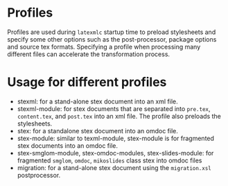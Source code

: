# Profiles
Profiles are used during `latexmlc` startup time to preload stylesheets and specify some other options such as the post-processor, package options and source tex formats. Specifying a profile when processing many different files can accelerate the transformation process.

# Usage for different profiles
* stexml: for a stand-alone stex document into an xml file.
* stexml-module: for stex documents that are separated into `pre.tex`, `content.tex`, and `post.tex` into an xml file. The profile
also preloads the stylesheets.
* stex: for a standalone stex document into an omdoc file.
* stex-module: similar to texml-module, stex-module is for fragmented stex documents into an omdoc file.
* stex-smglom-module, stex-omdoc-modules, stex-slides-module: for fragmented `smglom`, `omdoc`, `mikoslides` class stex into
omdoc files
* migration: for a stand-alone stex document using the `migration.xsl` postprocessor.
